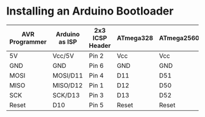 #  Installing an Arduino Bootloader

| AVR Programmer | Arduino as ISP | 2x3 ICSP Header | ATmega328 | ATmega2560 | ATmega32U4 |
|----------------|----------------|-----------------|-----------|------------|------------|
| 5V             | Vcc/5V         | Pin 2           | Vcc       | Vcc        | Vcc        |
| GND            | GND            | Pin 6           | GND       | GND        | GND        |
| MOSI           | MOSI/D11       | Pin 4           | D11       | D51        | D16        |
| MISO           | MISO/D12       |	Pin 1           | D12       | D50        | D14        |
| SCK            | SCK/D13        |	Pin 3           | D13       | D52        | D15        |
| Reset          | D10            |	Pin 5           | Reset     | Reset      | Reset      |
